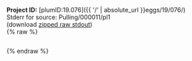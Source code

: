 **Project ID:** [plumID:19.076]({{ '/' | absolute_url }}eggs/19/076/)  
Stderr for source:  Pulling/000011/pl1   
(download [zipped raw stdout](pl1.plumed_master.stdout.txt.zip))  
{% raw %}
<pre>
</pre>
{% endraw %}
